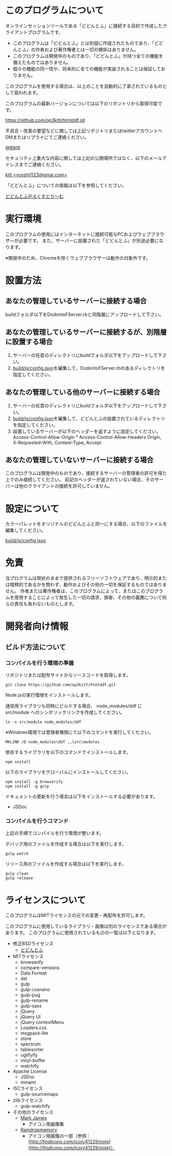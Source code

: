 # このプログラムについて

オンラインセッションツールである「どどんとふ」に接続する目的で作成したクライアントプログラムです。

* このプログラムは「どどんとふ」とは別個に作成されたものであり、「どどんとふ」の作者および著作権者とは一切の関係はありません。
* このプログラムは開発中のものであり、「どどんとふ」が持つ全ての機能を備えたものではありません。
* 個々の機能の同一性や、将来的に全ての機能が実装されることは保証しておりません。

このプログラムを使用する場合は、以上のことを自動的に了承されているものとして扱われます。

このプログラムの最新バージョンについては以下のリポジトリから取得可能です。

https://github.com/op3kitt/htmlddf.git

不具合・改善の要望などに関しては上記リポジトリまたはtwitterアカウントへDMまたはリプライにてご連絡ください。

[@ttikitt](https://twitter.com/ttikitt)

セキュリティ上重大な内容に関しては上記の公開場所ではなく、以下のメールアドレスまでご連絡ください。

[kitt &lt;yosshi1123@gmai.com&gt;](mailto:yosshi1123@gmai.com)

「どどんとふ」についての情報は以下を参照してください。

[どどんとふ＠えくすとり〜む](http://www.dodontof.com/)

# 実行環境

このプログラムの使用にはインターネットに接続可能なPCおよびウェブブラウザ―が必要です。
また、サーバーに設置された「どどんとふ」が別途必要になります。

※開発中のため、Chromeを除くウェブブラウザーは動作の対象外です。

# 設置方法

## あなたの管理しているサーバーに接続する場合

buildフォルダ以下をDodontoFServer.rbと同階層にアップロードして下さい。

## あなたの管理しているサーバーに接続するが、別階層に設置する場合

1. サーバーの任意のディレクトリにbuildフォルダ以下をアップロードして下さい。
2. [build/js/config.json](build/js/config.json)を編集して、DodontoFServer.rbのあるディレクトリを指定してください。

## あなたの管理している他のサーバーに接続する場合

1. サーバーの任意のディレクトリにbuildフォルダ以下をアップロードして下さい。
2. [build/js/config.json](build/js/config.json)を編集して、どどんとふの設置されているディレクトリを指定してください。
3. 設置しているサーバーが以下のヘッダーを返すように設定してください。
        Access-Control-Allow-Origin *
        Access-Control-Allow-Headers Origin, X-Requested-With, Content-Type, Accept

## あなたの管理していないサーバーに接続する場合

このプログラムは開発中のものであり、接続するサーバーの管理者の許可を得た上でのみ接続してください。
前記のヘッダーが返されていない場合、そのサーバーは他のクライアントの接続を許可していません。

# 設定について

カラーパレットをオリジナルのどどんとふと同一にする場合、以下のファイルを編集してください。

[build/js/config.json](build/js/config.json)

# 免責

当プログラムは現状のままで提供されるフリーソフトウェアであり、明示的または暗黙的であるかを問わず、動作およびその他の一切を保証するものではありません。
作者または著作権者は、このプログラムによって、またはこのプログラムを使用することによって発生した一切の請求、損害、その他の義務について何らの責任も負わないものとします。

# 開発者向け情報

## ビルド方法について

### コンパイルを行う環境の準備

リポジトリまたは配布サイトからソースコードを取得します。

```Shell
git clone https://github.com/op3kitt/htmlddf.git
```

Node.jsの実行環境をインストールします。

通信用ライブラリも同時にビルドする場合、
node\_modules/ddf に src/module へのシンボリックリンクを作成してください。

```Shell
ln -s src/module node_modules/ddf
```

※Windows環境では管理者権限にて以下のコマンドを実行してください。

```Batchfile
MKLINK /D node_modules\ddf ,,\src\modules
```

依存するライブラリを以下のコマンドでインストールします。

```Shell
npm install
```

以下のライブラリをグローバルにインストールしてください。

```Shell
npm install -g browserify
npm install -g gulp
```

ドキュメントの更新を行う場合は以下をインストールする必要があります。

* JSDoc

### コンパイルを行うコマンド

上記の手順でコンパイルを行う環境が整います。

デバッグ用のファイルを作成する場合は以下を実行します。

```Shell
gulp watch
```

リリース用のファイルを作成する場合は以下を実行します。

```Shell
gulp clean
gulp release
```

# ライセンスについて

このプログラムはMITライセンスの元での変更・再配布を許可します。

このプログラムに使用しているライブラリ・画像は別のライセンスである場合があります。
このプログラムに使用されているものの一覧は以下となります。

* 修正BSDライセンス
    * [どどんとふ](http://www.dodontof.com)
* MITライセンス
    * browserify
    * compare-versions
    * Date Format
    * del
    * gulp
    * gulp-cssnano
    * gulp-pug
    * gulp-rename
    * gulp-sass
    * jQuery
    * jQuery UI
    * jQuery contextMenu
    * Loaders.css
    * msgpack-lite
    * store
    * spectrum
    * tablesorter
    * uglifyify
    * vinyl-buffer
    * watchify
* Apache License
    * JSDoc
    * minami
* ISCライセンス
    * gulp-sourcemaps
* zlibライセンス
    * gulp-watchify
* その他のライセンス
    * [Mark James](http://www.famfamfam.com/lab/icons/silk/)
        * アイコン用画像集
    * [Raindropmemory](http://raindropmemory.deviantart.com/)
        * アイコン用画像の一部（参照：[http://findicons.com/icon/41229/note](http://findicons.com/icon/41229/note)）
